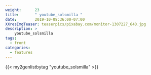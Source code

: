 ```yaml
---
weight:      23
title:       " youtube_solsmilla "
date:        2019-10-08:36:00-07:00
XXresImgTeaser: teaserpics/pixabay.com/monitor-1307227_640.jpg
description: >
    youtube_solsmilla
tags:
  - front
categories:
  - features
---
```


{{< my2genlistbytag "youtube_solsmilla" >}}

